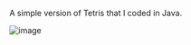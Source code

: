 A simple version of Tetris that I coded in Java.

![image](https://github.com/user-attachments/assets/d558ced4-5459-4265-9899-805a933fdc5f)
